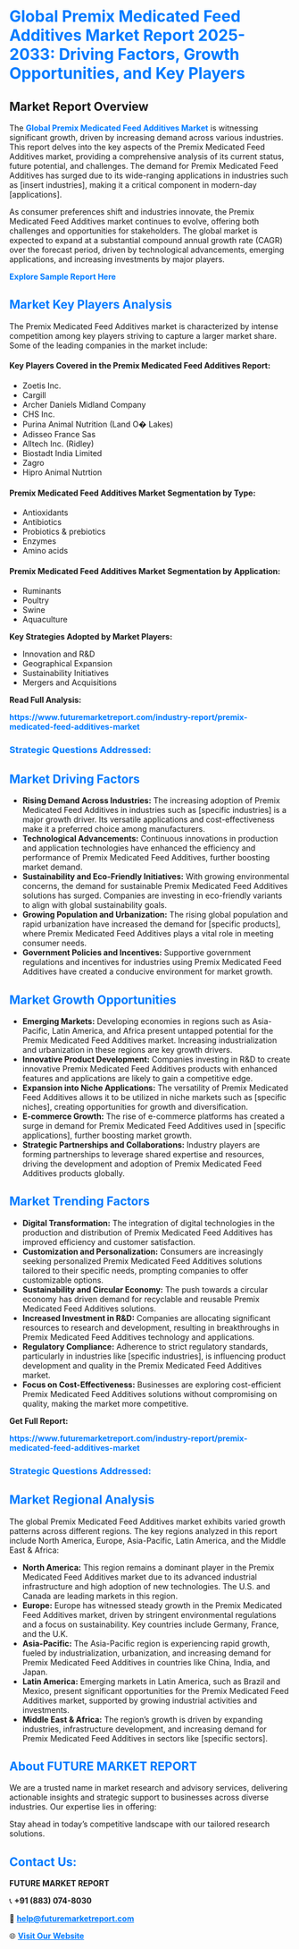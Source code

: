 <h1 style="color: #007BFF;">Global Premix Medicated Feed Additives Market Report 2025-2033: Driving Factors, Growth Opportunities, and Key Players</h1>

<section id="overview">
<h2>Market Report Overview</h2>
<p>The <a href="https://www.futuremarketreport.com/industry-report/premix-medicated-feed-additives-market" style="color: #007BFF; text-decoration: none;"><strong>Global Premix Medicated Feed Additives Market</strong></a> is witnessing significant growth, driven by increasing demand across various industries. This report delves into the key aspects of the Premix Medicated Feed Additives market, providing a comprehensive analysis of its current status, future potential, and challenges. The demand for Premix Medicated Feed Additives has surged due to its wide-ranging applications in industries such as [insert industries], making it a critical component in modern-day [applications].</p>
<p>As consumer preferences shift and industries innovate, the Premix Medicated Feed Additives market continues to evolve, offering both challenges and opportunities for stakeholders. The global market is expected to expand at a substantial compound annual growth rate (CAGR) over the forecast period, driven by technological advancements, emerging applications, and increasing investments by major players.</p>
</section>

<section id="overview">
<p><a href="https://www.futuremarketreport.com/request-sample/reportId=54644" style="color: #007BFF; text-decoration: none;"><strong>Explore Sample Report Here</strong></a></p>
</section>

<section id="key-players">
<h2 style="color: #007BFF;">Market Key Players Analysis</h2>
<p>The Premix Medicated Feed Additives market is characterized by intense competition among key players striving to capture a larger market share. Some of the leading companies in the market include:</p>
<h4>Key Players Covered in the Premix Medicated Feed Additives Report:</h4>
<ul><li>Zoetis Inc.</li><li>Cargill</li><li>Archer Daniels Midland Company</li><li>CHS Inc.</li><li>Purina Animal Nutrition (Land O� Lakes)</li><li>Adisseo France Sas</li><li>Alltech Inc. (Ridley)</li><li>Biostadt India Limited</li><li>Zagro</li><li>Hipro Animal Nutrtion</li></ul>
<h4>Premix Medicated Feed Additives Market Segmentation by Type:</h4>
<ul><li>Antioxidants</li><li>Antibiotics</li><li>Probiotics &amp; prebiotics</li><li>Enzymes</li><li>Amino acids</li></ul>

<h4>Premix Medicated Feed Additives Market Segmentation by Application:</h4>
<ul><li>Ruminants</li><li>Poultry</li><li>Swine</li><li>Aquaculture</li></ul>
<p><strong>Key Strategies Adopted by Market Players:</strong></p>
<ul>
<li>Innovation and R&D</li>
<li>Geographical Expansion</li>
<li>Sustainability Initiatives</li>
<li>Mergers and Acquisitions</li>
</ul>
</section>

<section>
<p><strong>Read Full Analysis: </strong></p><a href="https://www.futuremarketreport.com/industry-report/premix-medicated-feed-additives-market" style="color: #007BFF; text-decoration: none;"><strong>https://www.futuremarketreport.com/industry-report/premix-medicated-feed-additives-market</strong></a>
<h3 style="color: #007BFF;">Strategic Questions Addressed:</h3>
</section>

<section id="driving-factors">
<h2 style="color: #007BFF;">Market Driving Factors</h2>
<ul>
<li><strong>Rising Demand Across Industries:</strong> The increasing adoption of Premix Medicated Feed Additives in industries such as [specific industries] is a major growth driver. Its versatile applications and cost-effectiveness make it a preferred choice among manufacturers.</li>
<li><strong>Technological Advancements:</strong> Continuous innovations in production and application technologies have enhanced the efficiency and performance of Premix Medicated Feed Additives, further boosting market demand.</li>
<li><strong>Sustainability and Eco-Friendly Initiatives:</strong> With growing environmental concerns, the demand for sustainable Premix Medicated Feed Additives solutions has surged. Companies are investing in eco-friendly variants to align with global sustainability goals.</li>
<li><strong>Growing Population and Urbanization:</strong> The rising global population and rapid urbanization have increased the demand for [specific products], where Premix Medicated Feed Additives plays a vital role in meeting consumer needs.</li>
<li><strong>Government Policies and Incentives:</strong> Supportive government regulations and incentives for industries using Premix Medicated Feed Additives have created a conducive environment for market growth.</li>
</ul>
</section>

<section id="growth-opportunities">
<h2 style="color: #007BFF;">Market Growth Opportunities</h2>
<ul>
<li><strong>Emerging Markets:</strong> Developing economies in regions such as Asia-Pacific, Latin America, and Africa present untapped potential for the Premix Medicated Feed Additives market. Increasing industrialization and urbanization in these regions are key growth drivers.</li>
<li><strong>Innovative Product Development:</strong> Companies investing in R&D to create innovative Premix Medicated Feed Additives products with enhanced features and applications are likely to gain a competitive edge.</li>
<li><strong>Expansion into Niche Applications:</strong> The versatility of Premix Medicated Feed Additives allows it to be utilized in niche markets such as [specific niches], creating opportunities for growth and diversification.</li>
<li><strong>E-commerce Growth:</strong> The rise of e-commerce platforms has created a surge in demand for Premix Medicated Feed Additives used in [specific applications], further boosting market growth.</li>
<li><strong>Strategic Partnerships and Collaborations:</strong> Industry players are forming partnerships to leverage shared expertise and resources, driving the development and adoption of Premix Medicated Feed Additives products globally.</li>
</ul>
</section>

<section id="trending-factors">
<h2 style="color: #007BFF;">Market Trending Factors</h2>
<ul>
<li><strong>Digital Transformation:</strong> The integration of digital technologies in the production and distribution of Premix Medicated Feed Additives has improved efficiency and customer satisfaction.</li>
<li><strong>Customization and Personalization:</strong> Consumers are increasingly seeking personalized Premix Medicated Feed Additives solutions tailored to their specific needs, prompting companies to offer customizable options.</li>
<li><strong>Sustainability and Circular Economy:</strong> The push towards a circular economy has driven demand for recyclable and reusable Premix Medicated Feed Additives solutions.</li>
<li><strong>Increased Investment in R&D:</strong> Companies are allocating significant resources to research and development, resulting in breakthroughs in Premix Medicated Feed Additives technology and applications.</li>
<li><strong>Regulatory Compliance:</strong> Adherence to strict regulatory standards, particularly in industries like [specific industries], is influencing product development and quality in the Premix Medicated Feed Additives market.</li>
<li><strong>Focus on Cost-Effectiveness:</strong> Businesses are exploring cost-efficient Premix Medicated Feed Additives solutions without compromising on quality, making the market more competitive.</li>
</ul>
</section>

<section>
<p><strong>Get Full Report: </strong></p><a href="https://www.futuremarketreport.com/industry-report/premix-medicated-feed-additives-market" style="color: #007BFF; text-decoration: none;"><strong>https://www.futuremarketreport.com/industry-report/premix-medicated-feed-additives-market</strong></a>
<h3 style="color: #007BFF;">Strategic Questions Addressed:</h3>
</section>


<section id="regional-analysis">
<h2 style="color: #007BFF;">Market Regional Analysis</h2>
<p>The global Premix Medicated Feed Additives market exhibits varied growth patterns across different regions. The key regions analyzed in this report include North America, Europe, Asia-Pacific, Latin America, and the Middle East & Africa:</p>
<ul>
<li><strong>North America:</strong> This region remains a dominant player in the Premix Medicated Feed Additives market due to its advanced industrial infrastructure and high adoption of new technologies. The U.S. and Canada are leading markets in this region.</li>
<li><strong>Europe:</strong> Europe has witnessed steady growth in the Premix Medicated Feed Additives market, driven by stringent environmental regulations and a focus on sustainability. Key countries include Germany, France, and the U.K.</li>
<li><strong>Asia-Pacific:</strong> The Asia-Pacific region is experiencing rapid growth, fueled by industrialization, urbanization, and increasing demand for Premix Medicated Feed Additives in countries like China, India, and Japan.</li>
<li><strong>Latin America:</strong> Emerging markets in Latin America, such as Brazil and Mexico, present significant opportunities for the Premix Medicated Feed Additives market, supported by growing industrial activities and investments.</li>
<li><strong>Middle East & Africa:</strong> The region’s growth is driven by expanding industries, infrastructure development, and increasing demand for Premix Medicated Feed Additives in sectors like [specific sectors].</li>
</ul>
</section>

<footer>
<h2 style="color: #007BFF;">About FUTURE MARKET REPORT</h2>
<p>We are a trusted name in market research and advisory services, delivering actionable insights and strategic support to businesses across diverse industries. Our expertise lies in offering:</p>

<p>Stay ahead in today’s competitive landscape with our tailored research solutions.</p>

<h2 style="color: #007BFF;">Contact Us:</h2>
<p><strong>FUTURE MARKET REPORT</strong></p>
<p>📞 <strong>+91 (883) 074-8030</strong></p>
<p>📧 <strong><a href="mailto:help@futuremarketreport.com" style="color: #007BFF;">help@futuremarketreport.com</a></strong></p>
<p>🌐 <strong><a href="https://www.futuremarketreport.com/" style="color: #007BFF;">Visit Our Website</a></strong></p>
</footer>